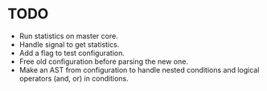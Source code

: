 TODO
====

- Run statistics on master core.
- Handle signal to get statistics.
- Add a flag to test configuration.
- Free old configuration before parsing the new one.
- Make an AST from configuration to handle nested conditions and logical
  operators (and, or) in conditions.
